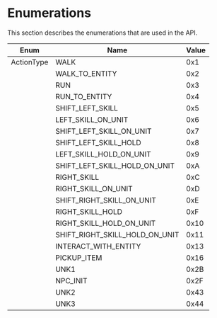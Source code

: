 # Enumerations

This section describes the enumerations that are used in the API.

| **Enum**   | **Name**                       | **Value** |
| ---------- | ------------------------------ | --------- |
| ActionType | WALK                           | 0x1       |
|            | WALK_TO_ENTITY                 | 0x2       |
|            | RUN                            | 0x3       |
|            | RUN_TO_ENTITY                  | 0x4       |
|            | SHIFT_LEFT_SKILL               | 0x5       |
|            | LEFT_SKILL_ON_UNIT             | 0x6       |
|            | SHIFT_LEFT_SKILL_ON_UNIT       | 0x7       |
|            | SHIFT_LEFT_SKILL_HOLD          | 0x8       |
|            | LEFT_SKILL_HOLD_ON_UNIT        | 0x9       |
|            | SHIFT_LEFT_SKILL_HOLD_ON_UNIT  | 0xA       |
|            | RIGHT_SKILL                    | 0xC       |
|            | RIGHT_SKILL_ON_UNIT            | 0xD       |
|            | SHIFT_RIGHT_SKILL_ON_UNIT      | 0xE       |
|            | RIGHT_SKILL_HOLD               | 0xF       |
|            | RIGHT_SKILL_HOLD_ON_UNIT       | 0x10      |
|            | SHIFT_RIGHT_SKILL_HOLD_ON_UNIT | 0x11      |
|            | INTERACT_WITH_ENTITY           | 0x13      |
|            | PICKUP_ITEM                    | 0x16      |
|            | UNK1                           | 0x2B      |
|            | NPC_INIT                       | 0x2F      |
|            | UNK2                           | 0x43      |
|            | UNK3                           | 0x44      |
